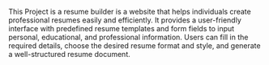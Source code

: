 This Project is a resume builder is a website that helps individuals create professional resumes easily and efficiently. It provides a user-friendly interface with predefined resume templates and form fields to input personal, educational, and professional information. Users can fill in the required details, choose the desired resume format and style, and generate a well-structured resume document.
